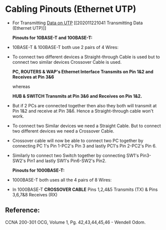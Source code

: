 # Cabling Pinouts \(Ethernet UTP\)

* For Transmitting [Data on UTP](untitled-25.md) \[\[202011221041 Transmitting Data \(Ethernet UTP\)\]\]

  **Pinouts for 10BASE-T and 100BASE-T:**

* 10BASE-T & 100BASE-T both use 2 pairs of 4 Wires:
* To connect two different devices a Straight-through Cable is used but to connect two similar devices Crossover Cable is used.

  **PC, ROUTERS & WAP's Ethernet Interface Transmits on Pin 1&2 and Receives at Pin 3&6**

  whereas 

  **HUB & SWITCH Transmits at Pin 3&6 and Receives on Pin 1&2.**

* But if 2 PCs are connected together then also they both will transmit at Pin 1&2 and receive at Pin 3&6. Hence a Straight-through cable won't work.
* To connect two Similar devices we need a Straight Cable. But to connect two different devices we need a Crossover Cable.
* Crossover cable will now be able to connect two PC together by connecting PC 1's Pin 1-PC2's Pin 3 and lastly PC1's Pin 2-PC2's Pin 6.
* Similarly to connect two Switch together by connecting SW1's Pin3-SW2's Pin1 and lastly SW1's Pin6-SW2's Pin2.

  **Pinouts for 1000BASE-T:**

* 1000BASE-T both uses all the 4 pairs of 8 Wires:
* In 1000BASE-T **CROSSOVER CABLE** Pins 1,2,4&5 Transmits \(TX\) & Pins 3,6,7&8 Receives \(RX\)

## Reference:

CCNA 200-301 OCG, Volume 1, Pg. 42,43,44,45,46 - Wendell Odom.

